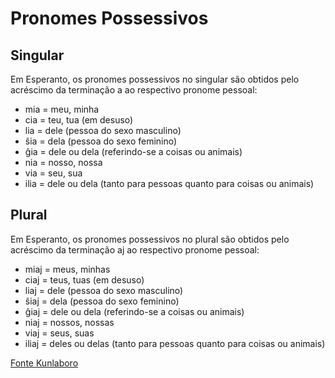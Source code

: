 # Pronomes Possessivos 

## Singular

Em Esperanto, os pronomes possessivos no singular são obtidos pelo acréscimo da terminação a ao respectivo pronome pessoal:

* mia = meu, minha
* cia = teu, tua (em desuso)
* lia = dele (pessoa do sexo masculino)
* ŝia = dela (pessoa do sexo feminino)
* ĝia = dele ou dela (referindo-se a coisas ou animais)
* nia = nosso, nossa
* via = seu, sua
* ilia = dele ou dela (tanto para pessoas quanto para coisas ou animais)


## Plural

Em Esperanto, os pronomes possessivos no plural são obtidos pelo acréscimo da terminação aj ao respectivo pronome pessoal:

* miaj = meus, minhas
* ciaj = teus, tuas (em desuso)
* liaj = dele (pessoa do sexo masculino)
* ŝiaj = dela (pessoa do sexo feminino)
* ĝiaj = dele ou dela (referindo-se a coisas ou animais)
* niaj = nossos, nossas
* viaj = seus, suas
* iliaj = deles ou delas (tanto para pessoas quanto para coisas ou animais)


[Fonte Kunlaboro](http://www.kunlaboro.pro.br/esperanto/curso/pronomes/)